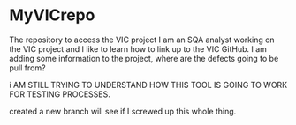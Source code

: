 # MyVICrepo
The repository to access the VIC project
I am an SQA analyst working on the VIC project and I like to learn how to link up to the VIC GitHub.
I am adding some information to the project, where are the defects going to be pull from?

i AM STILL TRYING TO UNDERSTAND HOW THIS TOOL IS GOING TO WORK FOR TESTING PROCESSES.

created a new branch will see if I screwed up this whole thing.
